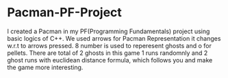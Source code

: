 # Pacman-PF-Project
I created a Pacman in my PF(Programming Fundamentals) project using basic logics of C++. 
We used arrows for Pacman Representation it changes w.r.t to arrows pressed.
8 number is used to reperesent ghosts and o for pellets.
There are total of 2 ghosts in this game 1 runs randomnly and 2 ghost runs with euclidean distance formula, which follows you and make the game more interesting.
